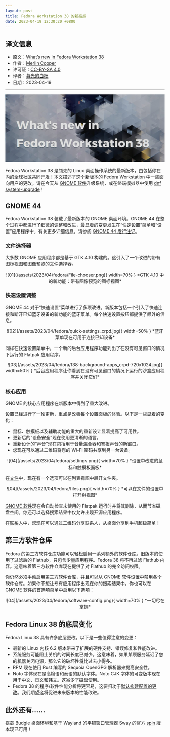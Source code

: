 ```yaml
---
layout: post
title: Fedora Workstation 38 的新亮点
date: 2023-04-19 12:30:20 +0800
---
```


## 译文信息

- 原文：[What’s new in Fedora Workstation 38](https://fedoramagazine.org/whats-new-fedora-38-workstation/)
- 作者：[Merlin Cooper](https://fedoramagazine.org/author/mxanthropocene/)
- 许可证：[CC-BY-SA 4.0](http://creativecommons.org/licenses/by-sa/4.0/)
- 译者：[暮光的白杨](https://gitlab.com/Poplar.at.twilight)
- 日期：2023-04-19

----

![cover](/assets/2023/04/fedora/larger_text_dark-1024x433.jpg)

Fedora Workstation 38 是领先的 Linux 桌面操作系统的最新版本，由包括你在内的全球社区共同开发！本文描述了这个新版本的 Fedora Workstation 中一些面向用户的更改。请在今天从 [GNOME 软件]升级系统，或在终端模拟器中使用 [dnf system-upgrade][dnf-up]！

[dnf-up]: https://docs.fedoraproject.org/en-US/quick-docs/dnf-system-upgrade/

## GNOME 44

Fedora Workstation 38 装载了最新版本的 GNOME 桌面环境。GNOME 44 在整个过程中都进行了细微的调整和改进，最显着的变更发生在“快速设置”菜单和“设置”应用程序中。有关更多详细信息，请参阅 [GNOME 44 发行注记]。

[GNOME 44 发行注记]: https://release.gnome.org/44/

### 文件选择器

大多数 GNOME 应用程序都是基于 GTK 4.10 构建的。这引入了一个改进的带有图标视图和图像预览的文件选择器。

<center>
![01](/assets/2023/04/fedora/File-chooser.png){ width=70% }  
*GTK 4.10 中的新功能：带有图像预览的图标视图*
</center>

### 快速设置调整

GNOME 44 对于“快速设置”菜单进行了多项改进。新版本包括一个引入了快速连接和断开已知蓝牙设备的新功能的蓝牙菜单。每个快速设置按钮都提供了额外的信息。

<center>
![02](/assets/2023/04/fedora/quick-settings_crpd.jpg){ width=50% }  
*蓝牙菜单现在可用于连接已知设备*
</center>

同样在快速设置菜单中，一个新的后台应用程序功能列出了在没有可见窗口的情况下运行的 Flatpak 应用程序。

<center>
![03](/assets/2023/04/fedora/f38-background-apps_crpd-720x1024.jpg){ width=50% }  
*后台应用程序让你看到在没有可见窗口的情况下运行的沙盒应用程序并关闭它们*
</center>

### 核心应用

GNOME 的核心应用程序在新版本中得到了重大改进。

[设置]已经进行了一轮更新，重点是改善每个设置面板的体验。以下是一些显着的变化：

[设置]: https://apps.gnome.org/zh-CN/app/org.gnome.Settings/

- 鼠标、触摸板以及辅助功能的重大的重新设计显着提高了可用性。
- 更新后的“设备安全”现在使用更清晰的语言。
- 重新设计的“声音”现在包括用于音量混合器和警报声音的新窗口。
- 您现在可以通过二维码将您的 Wi-Fi 密码共享到另一台设备。

<center>
![04](/assets/2023/04/fedora/settings.png){ width=70% }  
*设置中改进的鼠标和触摸板面板*
</center>

在[文件]中，现在有一个选项可以在列表视图中展开文件夹。

[文件]: https://apps.gnome.org/zh-CN/app/org.gnome.Nautilus/

<center>
![04](/assets/2023/04/fedora/files.png){ width=70% }  
*可以在文件的设置中打开树视图*
</center>

[GNOME 软件]现在会自动检查未使用的 Flatpak 运行时并将其删除，从而节省磁盘空间。你还可以选择搜索结果中仅允许出现开源应用程序。

在[联系人]中，您现在可以通过二维码分享联系人，从桌面分享到手机超级简单！

[联系人]: https://apps.gnome.org/zh-CN/app/org.gnome.Contacts/
[GNOME 软件]: https://apps.gnome.org/zh-CN/app/org.gnome.Software/

## 第三方软件仓库

Fedora 的第三方软件仓库功能可以轻松启用一系列额外的软件仓库。旧版本的使用了过滤后的 Flathub，只包含少量应用程序。Fedora 38 将不再过滤 Flathub 内容。这意味着第三方软件仓库现在提供了对 Flathub 的完全访问权限。

你仍然必须手动启用第三方软件仓库，并且可以从 GNOME 软件设置中禁用各个软件仓库。如果你不想让专有应用程序出现在你的搜索结果中，你也可以在 GNOME 软件的首选项菜单中启用以下选项：

<center>
![04](/assets/2023/04/fedora/software-config.png){ width=70% }  
*一切尽在掌握*
</center>

## Fedora Linux 38 的底层变化

Fedora Linux 38 具有许多底层更改。以下是一些值得注意的变更：

- 最新的 Linux 内核 6.2 版本带来了扩展的硬件支持、错误修复和性能改进。
- 系统服务可能阻止关机的时间长度已减少。这意味着，如果某项服务延迟了您的机器关闭电源，那么它的破坏性将比过去小得多。
- RPM 现在使用 Rust 编写的 Sequoia OpenGPG 解析器来提高安全性。
- Noto 字体现在是高棉语和泰语的默认字体。Noto CJK 字体的可变版本现在用于中文、日文和韩文。这减少了磁盘使用。
- Fedora 38 的程序/软件性能分析将更容易，这要归功于[默认构建配置的更改][change]。我们期望这将促进未来版本的性能改进。

[change]: https://fedoraproject.org/wiki/Changes/fno-omit-frame-pointer

## 此外还有……

搭载 Budgie 桌面环境和基于 Wayland 的平铺窗口管理器 Sway 的官方 [spin] 版本现已可用！

[spin]: https://spins.fedoraproject.org/